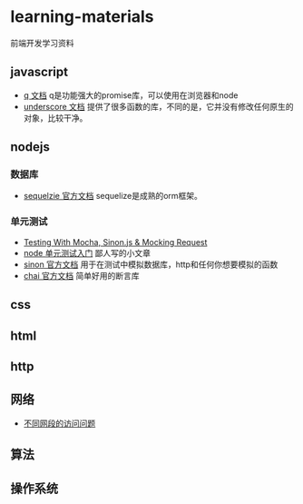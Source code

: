 # learning-materials
前端开发学习资料

## javascript
* [q 文档](http://documentup.com/kriskowal/q/) q是功能强大的promise库，可以使用在浏览器和node
* [underscore 文档](http://underscorejs.org/) 提供了很多函数的库，不同的是，它并没有修改任何原生的对象，比较干净。

## nodejs

### 数据库
* [sequelzie 官方文档](http://sequelize.readthedocs.org/en/latest/) sequelize是成熟的orm框架。

### 单元测试
* [Testing With Mocha, Sinon.js & Mocking Request](http://bulkan-evcimen.com/testing_with_mocha_sinon)
* [node 单元测试入门](http://blog.csdn.net/wp270280522/article/details/48734409) 鄙人写的小文章
* [sinon 官方文档](http://sinonjs.org/docs/) 用于在测试中模拟数据库，http和任何你想要模拟的函数
* [chai 官方文档](http://chaijs.com/) 简单好用的断言库


## css


## html


## http


## 网络
* [不同网段的访问问题](http://networkengineering.stackexchange.com/questions/10530/ping-between-different-subnet-across-a-link)

## 算法


## 操作系统




